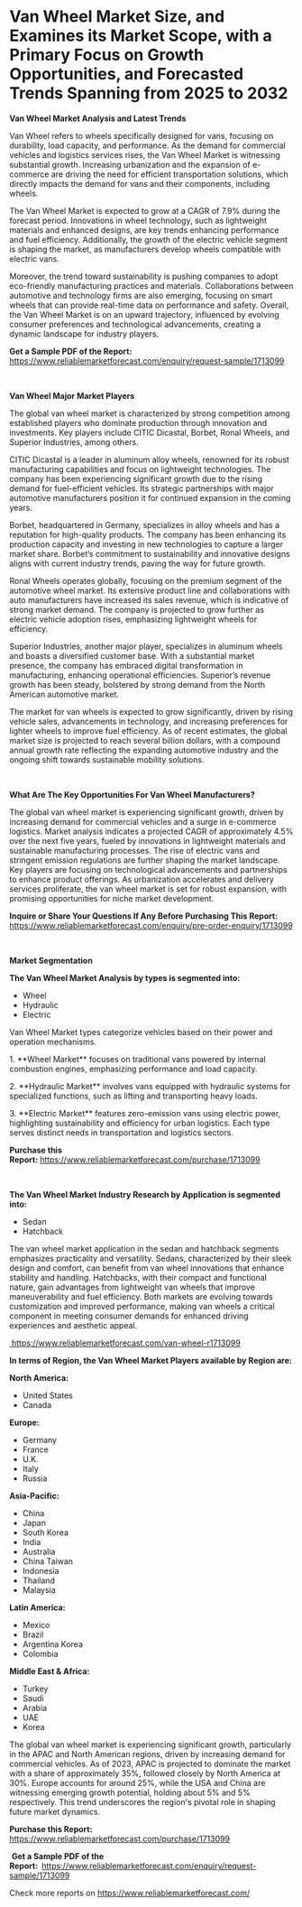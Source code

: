<p><h1>Van Wheel Market Size, and Examines its Market Scope, with a Primary Focus on Growth Opportunities, and Forecasted Trends Spanning from 2025 to 2032</h1></p><p><strong>Van Wheel Market Analysis and Latest Trends</strong></p>
<p><p>Van Wheel refers to wheels specifically designed for vans, focusing on durability, load capacity, and performance. As the demand for commercial vehicles and logistics services rises, the Van Wheel Market is witnessing substantial growth. Increasing urbanization and the expansion of e-commerce are driving the need for efficient transportation solutions, which directly impacts the demand for vans and their components, including wheels.</p><p>The Van Wheel Market is expected to grow at a CAGR of 7.9% during the forecast period. Innovations in wheel technology, such as lightweight materials and enhanced designs, are key trends enhancing performance and fuel efficiency. Additionally, the growth of the electric vehicle segment is shaping the market, as manufacturers develop wheels compatible with electric vans.</p><p>Moreover, the trend toward sustainability is pushing companies to adopt eco-friendly manufacturing practices and materials. Collaborations between automotive and technology firms are also emerging, focusing on smart wheels that can provide real-time data on performance and safety. Overall, the Van Wheel Market is on an upward trajectory, influenced by evolving consumer preferences and technological advancements, creating a dynamic landscape for industry players.</p></p>
<p><strong>Get a Sample PDF of the Report:&nbsp;</strong> <a href="https://www.reliablemarketforecast.com/enquiry/request-sample/1713099?utm_campaign=1134&utm_medium=2&utm_source=Github&utm_content=ia&utm_term=11012025&utm_id=van-wheel">https://www.reliablemarketforecast.com/enquiry/request-sample/1713099</a></p>
<p>&nbsp;</p>
<p><strong>Van Wheel Major Market Players</strong></p>
<p><p>The global van wheel market is characterized by strong competition among established players who dominate production through innovation and investments. Key players include CITIC Dicastal, Borbet, Ronal Wheels, and Superior Industries, among others.</p><p>CITIC Dicastal is a leader in aluminum alloy wheels, renowned for its robust manufacturing capabilities and focus on lightweight technologies. The company has been experiencing significant growth due to the rising demand for fuel-efficient vehicles. Its strategic partnerships with major automotive manufacturers position it for continued expansion in the coming years.</p><p>Borbet, headquartered in Germany, specializes in alloy wheels and has a reputation for high-quality products. The company has been enhancing its production capacity and investing in new technologies to capture a larger market share. Borbet’s commitment to sustainability and innovative designs aligns with current industry trends, paving the way for future growth.</p><p>Ronal Wheels operates globally, focusing on the premium segment of the automotive wheel market. Its extensive product line and collaborations with auto manufacturers have increased its sales revenue, which is indicative of strong market demand. The company is projected to grow further as electric vehicle adoption rises, emphasizing lightweight wheels for efficiency.</p><p>Superior Industries, another major player, specializes in aluminum wheels and boasts a diversified customer base. With a substantial market presence, the company has embraced digital transformation in manufacturing, enhancing operational efficiencies. Superior’s revenue growth has been steady, bolstered by strong demand from the North American automotive market.</p><p>The market for van wheels is expected to grow significantly, driven by rising vehicle sales, advancements in technology, and increasing preferences for lighter wheels to improve fuel efficiency. As of recent estimates, the global market size is projected to reach several billion dollars, with a compound annual growth rate reflecting the expanding automotive industry and the ongoing shift towards sustainable mobility solutions.</p></p>
<p>&nbsp;</p>
<p><strong>What Are The Key Opportunities For Van Wheel Manufacturers?</strong></p>
<p><p>The global van wheel market is experiencing significant growth, driven by increasing demand for commercial vehicles and a surge in e-commerce logistics. Market analysis indicates a projected CAGR of approximately 4.5% over the next five years, fueled by innovations in lightweight materials and sustainable manufacturing processes. The rise of electric vans and stringent emission regulations are further shaping the market landscape. Key players are focusing on technological advancements and partnerships to enhance product offerings. As urbanization accelerates and delivery services proliferate, the van wheel market is set for robust expansion, with promising opportunities for niche market development.</p></p>
<p><strong>Inquire or Share Your Questions If Any Before Purchasing This Report:</strong> <a href="https://www.reliablemarketforecast.com/enquiry/pre-order-enquiry/1713099?utm_campaign=1134&utm_medium=2&utm_source=Github&utm_content=ia&utm_term=11012025&utm_id=van-wheel">https://www.reliablemarketforecast.com/enquiry/pre-order-enquiry/1713099</a></p>
<p>&nbsp;</p>
<p><strong>Market Segmentation</strong></p>
<p><strong>The Van Wheel Market Analysis by types is segmented into:</strong></p>
<p><ul><li>Wheel</li><li>Hydraulic</li><li>Electric</li></ul></p>
<p><p>Van Wheel Market types categorize vehicles based on their power and operation mechanisms. </p><p>1. **Wheel Market** focuses on traditional vans powered by internal combustion engines, emphasizing performance and load capacity. </p><p>2. **Hydraulic Market** involves vans equipped with hydraulic systems for specialized functions, such as lifting and transporting heavy loads. </p><p>3. **Electric Market** features zero-emission vans using electric power, highlighting sustainability and efficiency for urban logistics. Each type serves distinct needs in transportation and logistics sectors.</p></p>
<p><strong>Purchase this Report:&nbsp;</strong><a href="https://www.reliablemarketforecast.com/purchase/1713099?utm_campaign=1134&utm_medium=2&utm_source=Github&utm_content=ia&utm_term=11012025&utm_id=van-wheel">https://www.reliablemarketforecast.com/purchase/1713099</a></p>
<p>&nbsp;</p>
<p><strong>The Van Wheel Market Industry Research by Application is segmented into:</strong></p>
<p><ul><li>Sedan</li><li>Hatchback</li></ul></p>
<p><p>The van wheel market application in the sedan and hatchback segments emphasizes practicality and versatility. Sedans, characterized by their sleek design and comfort, can benefit from van wheel innovations that enhance stability and handling. Hatchbacks, with their compact and functional nature, gain advantages from lightweight van wheels that improve maneuverability and fuel efficiency. Both markets are evolving towards customization and improved performance, making van wheels a critical component in meeting consumer demands for enhanced driving experiences and aesthetic appeal.</p></p>
<p><a href="https://www.reliablemarketforecast.com/van-wheel-r1713099?utm_campaign=1134&utm_medium=2&utm_source=Github&utm_content=ia&utm_term=11012025&utm_id=van-wheel">&nbsp;https://www.reliablemarketforecast.com/van-wheel-r1713099</a></p>
<p><strong>In terms of Region, the Van Wheel Market Players available by Region are:</strong></p>
<p>
    <p> <strong> North America: </strong>
        <ul>
            <li>United States</li>
            <li>Canada</li>
        </ul>
        </p> 
    <p> <strong> Europe: </strong>
        <ul>
            <li>Germany</li>
            <li>France</li>
            <li>U.K.</li>
            <li>Italy</li>
            <li>Russia</li>
        </ul>
        </p> 
    <p> <strong> Asia-Pacific: </strong>
        <ul>
            <li>China</li>
            <li>Japan</li>
            <li>South Korea</li>
            <li>India</li>
            <li>Australia</li>
            <li>China Taiwan</li>
            <li>Indonesia</li>
            <li>Thailand</li>
            <li>Malaysia</li>
        </ul>
        </p> 
    <p> <strong> Latin America: </strong>
        <ul>
            <li>Mexico</li>
            <li>Brazil</li>
            <li>Argentina Korea</li>
            <li>Colombia</li>
        </ul>
        </p> 
    <p> <strong> Middle East & Africa: </strong>
        <ul>
            <li>Turkey</li>
            <li>Saudi</li>
            <li>Arabia</li>
            <li>UAE</li>
            <li>Korea</li>
        </ul>
    </p>
    </p>
<p><p>The global van wheel market is experiencing significant growth, particularly in the APAC and North American regions, driven by increasing demand for commercial vehicles. As of 2023, APAC is projected to dominate the market with a share of approximately 35%, followed closely by North America at 30%. Europe accounts for around 25%, while the USA and China are witnessing emerging growth potential, holding about 5% and 5% respectively. This trend underscores the region's pivotal role in shaping future market dynamics.</p></p>
<p><strong>Purchase this Report: </strong><a href="https://www.reliablemarketforecast.com/purchase/1713099?utm_campaign=1134&utm_medium=2&utm_source=Github&utm_content=ia&utm_term=11012025&utm_id=van-wheel">https://www.reliablemarketforecast.com/purchase/1713099</a></p>
<p>&nbsp;<strong>Get a Sample PDF of the Report:&nbsp;&nbsp;</strong><a href="https://www.reliablemarketforecast.com/enquiry/request-sample/1713099?utm_campaign=1134&utm_medium=2&utm_source=Github&utm_content=ia&utm_term=11012025&utm_id=van-wheel">https://www.reliablemarketforecast.com/enquiry/request-sample/1713099</a></p>
<p><strong></strong></p>
<p>Check more reports on <a href="https://www.reliablemarketforecast.com/?utm_campaign=1134&utm_medium=2&utm_source=Github&utm_content=ia&utm_term=11012025&utm_id=van-wheel">https://www.reliablemarketforecast.com/</a></p>